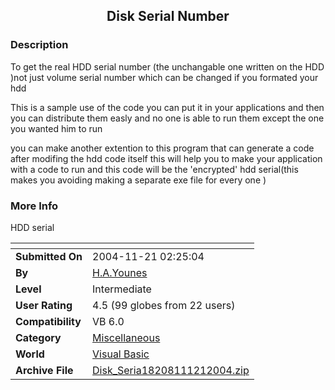 ﻿<div align="center">

## Disk Serial Number


</div>

### Description

To get the real HDD serial number (the unchangable one written on the HDD )not just volume serial number which can be changed if you formated your hdd

This is a sample use of the code you can put it in your applications and then you can distribute them easly and no one is able to run them except the one you wanted him to run

you can make another extention to this program that can generate a code after modifing the hdd code itself this will help you to make your application with a code to run and this code will be the 'encrypted' hdd serial(this makes you avoiding making a separate exe file for every one )
 
### More Info
 
HDD serial


<span>             |<span>
---                |---
**Submitted On**   |2004-11-21 02:25:04
**By**             |[H\.A\.Younes](https://github.com/Planet-Source-Code/PSCIndex/blob/master/ByAuthor/h-a-younes.md)
**Level**          |Intermediate
**User Rating**    |4.5 (99 globes from 22 users)
**Compatibility**  |VB 6\.0
**Category**       |[Miscellaneous](https://github.com/Planet-Source-Code/PSCIndex/blob/master/ByCategory/miscellaneous__1-1.md)
**World**          |[Visual Basic](https://github.com/Planet-Source-Code/PSCIndex/blob/master/ByWorld/visual-basic.md)
**Archive File**   |[Disk\_Seria18208111212004\.zip](https://github.com/Planet-Source-Code/h-a-younes-disk-serial-number__1-57366/archive/master.zip)








